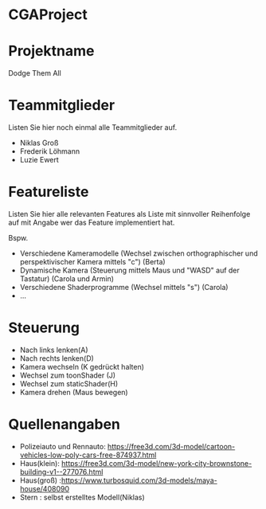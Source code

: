# CGAProject
 
# Projektname
Dodge Them All

# Teammitglieder
Listen Sie hier noch einmal alle Teammitglieder auf.
- Niklas Groß
- Frederik Löhmann
- Luzie Ewert

# Featureliste 
Listen Sie hier alle relevanten Features als Liste mit sinnvoller Reihenfolge auf mit Angabe wer das Feature implementiert hat.

Bspw.

- Verschiedene Kameramodelle (Wechsel zwischen orthographischer und perspektivischer Kamera mittels "c") (Berta)
- Dynamische Kamera (Steuerung mittels Maus und "WASD" auf der Tastatur) (Carola und Armin)
- Verschiedene Shaderprogramme (Wechsel mittels "s") (Carola)
- ...

# Steuerung
- Nach links lenken(A)
- Nach rechts lenken(D)
- Kamera wechseln (K gedrückt halten)
- Wechsel zum toonShader (J)
- Wechsel zum staticShader(H)
- Kamera drehen (Maus bewegen)




# Quellenangaben

- Polizeiauto und Rennauto: https://free3d.com/3d-model/cartoon-vehicles-low-poly-cars-free-874937.html
- Haus(klein): https://free3d.com/3d-model/new-york-city-brownstone-building-v1--277076.html
- Haus(groß) :https://www.turbosquid.com/3d-models/maya-house/408090
- Stern : selbst erstelltes Modell(Niklas)
